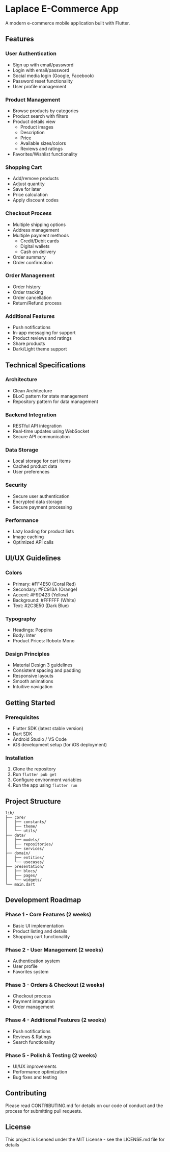 # Laplace E-Commerce App

A modern e-commerce mobile application built with Flutter.

## Features

### User Authentication
- Sign up with email/password
- Login with email/password
- Social media login (Google, Facebook)
- Password reset functionality
- User profile management

### Product Management
- Browse products by categories
- Product search with filters
- Product details view
  - Product images
  - Description
  - Price
  - Available sizes/colors
  - Reviews and ratings
- Favorites/Wishlist functionality

### Shopping Cart
- Add/remove products
- Adjust quantity
- Save for later
- Price calculation
- Apply discount codes

### Checkout Process
- Multiple shipping options
- Address management
- Multiple payment methods
  - Credit/Debit cards
  - Digital wallets
  - Cash on delivery
- Order summary
- Order confirmation

### Order Management
- Order history
- Order tracking
- Order cancellation
- Return/Refund process

### Additional Features
- Push notifications
- In-app messaging for support
- Product reviews and ratings
- Share products
- Dark/Light theme support

## Technical Specifications

### Architecture
- Clean Architecture
- BLoC pattern for state management
- Repository pattern for data management

### Backend Integration
- RESTful API integration
- Real-time updates using WebSocket
- Secure API communication

### Data Storage
- Local storage for cart items
- Cached product data
- User preferences

### Security
- Secure user authentication
- Encrypted data storage
- Secure payment processing

### Performance
- Lazy loading for product lists
- Image caching
- Optimized API calls

## UI/UX Guidelines

### Colors
- Primary: #FF4E50 (Coral Red)
- Secondary: #FC913A (Orange)
- Accent: #F9D423 (Yellow)
- Background: #FFFFFF (White)
- Text: #2C3E50 (Dark Blue)

### Typography
- Headings: Poppins
- Body: Inter
- Product Prices: Roboto Mono

### Design Principles
- Material Design 3 guidelines
- Consistent spacing and padding
- Responsive layouts
- Smooth animations
- Intuitive navigation

## Getting Started

### Prerequisites
- Flutter SDK (latest stable version)
- Dart SDK
- Android Studio / VS Code
- iOS development setup (for iOS deployment)

### Installation
1. Clone the repository
2. Run `flutter pub get`
3. Configure environment variables
4. Run the app using `flutter run`

## Project Structure
```
lib/
├── core/
│   ├── constants/
│   ├── theme/
│   └── utils/
├── data/
│   ├── models/
│   ├── repositories/
│   └── services/
├── domain/
│   ├── entities/
│   └── usecases/
├── presentation/
│   ├── blocs/
│   ├── pages/
│   └── widgets/
└── main.dart
```

## Development Roadmap

### Phase 1 - Core Features (2 weeks)
- Basic UI implementation
- Product listing and details
- Shopping cart functionality

### Phase 2 - User Management (2 weeks)
- Authentication system
- User profile
- Favorites system

### Phase 3 - Orders & Checkout (2 weeks)
- Checkout process
- Payment integration
- Order management

### Phase 4 - Additional Features (2 weeks)
- Push notifications
- Reviews & Ratings
- Search functionality

### Phase 5 - Polish & Testing (2 weeks)
- UI/UX improvements
- Performance optimization
- Bug fixes and testing

## Contributing
Please read CONTRIBUTING.md for details on our code of conduct and the process for submitting pull requests.

## License
This project is licensed under the MIT License - see the LICENSE.md file for details

